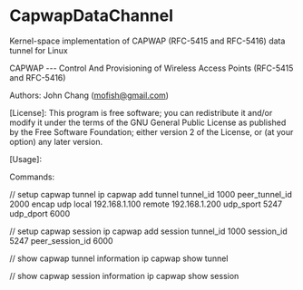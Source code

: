 # CapwapDataChannel

Kernel-space implementation of CAPWAP (RFC-5415 and RFC-5416) data tunnel for Linux

CAPWAP --- Control And Provisioning of Wireless Access Points (RFC-5415 and RFC-5416)

Authors: John Chang (mofish@gmail.com)
 
[License]:
      This program is free software; you can redistribute it and/or
      modify it under the terms of the GNU General Public License
      as published by the Free Software Foundation; either version
      2 of the License, or (at your option) any later version.

 
[Usage]:

  Commands:
  
  // setup capwap tunnel
  ip capwap add tunnel tunnel_id 1000 peer_tunnel_id 2000 encap udp local 192.168.1.100 remote 192.168.1.200 udp_sport 5247 udp_dport 6000 
  
  // setup capwap session
  ip capwap add session tunnel_id 1000 session_id 5247 peer_session_id 6000
  
  // show capwap tunnel information
  ip capwap show tunnel 
  
  // show capwap session information
  ip capwap show session 
